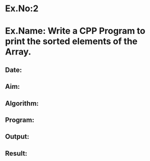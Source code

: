 # Ex.No:2

# Ex.Name: Write a CPP Program to print the sorted elements of the Array.

## Date:
## Aim:


## Algorithm:





## Program:



## Output:



## Result:



